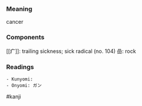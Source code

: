 ### Meaning

cancer

### Components

[[疒]]: trailing sickness; sick radical (no. 104) 嵒: rock

### Readings

```
- Kunyomi: 
- Onyomi: ガン
```

#kanji